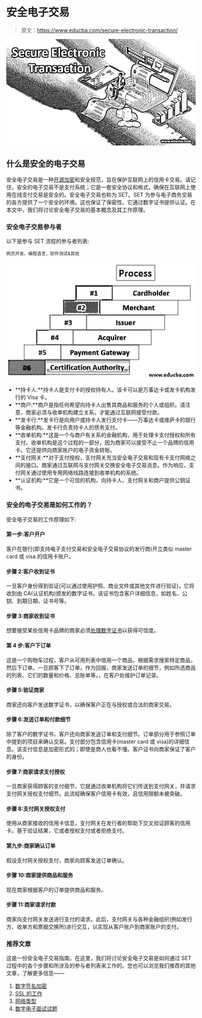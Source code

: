 # 安全电子交易

> 原文：<https://www.educba.com/secure-electronic-transaction/>

![Secure electronic Transaction](img/dc054cc57d697d17586deec035ab859e.png)



## 什么是安全的电子交易

安全电子交易是一种[开源加密](https://www.educba.com/what-is-encryption/)和安全规范，旨在保护互联网上的信用卡交易。请记住，安全的电子交易不是支付系统；它是一套安全协议和格式，确保在互联网上使用在线支付交易是安全的。安全电子交易也称为 SET。SET 为参与电子商务交易的各方提供了一个安全的环境。这也保证了保密性。它通过数字证书提供认证。在本文中，我们将讨论安全电子交易的基本概念及其工作原理。

### 安全电子交易参与者

以下是参与 SET 流程的参与者列表:

<small>网页开发、编程语言、软件测试&其他</small>

![Secure electronic Transaction](img/0918f9c47526f4281f997c35ee9951cd.png)



*   **持卡人:**持卡人是支付卡的授权持有人。该卡可以是万事达卡或发卡机构发行的 Visa 卡。
*   **商户:**商户是指任何希望向持卡人出售其商品和服务的个人或组织。请注意，商家必须与收单机构建立关系，才能通过互联网接受付款。
*   **发卡行:**发卡行是向用户或持卡人发行支付卡——万事达卡或维萨卡的银行等金融机构。发卡行负责持卡人的债务支付。
*   **收单机构:**这是一个与商户有关系的金融机构，用于处理卡支付授权和所有支付。收单机构是这个过程的一部分，因为商家可以接受不止一个品牌的信用卡。它还提供向商家账户的电子资金转账。
*   **支付网关:**对于支付授权，支付网关充当安全电子交易和现有卡支付网络之间的接口。商家通过互联网与支付网关交换安全电子交易消息。作为响应，支付网关通过使用专用网络线路连接到收单机构的系统。
*   **认证机构:**它是一个可信的机构，向持卡人、支付网关和商户提供公钥证书。

### 安全的电子交易是如何工作的？

安全电子交易的工作原理如下:

#### 第一步:客户开户

客户在银行(即支持电子支付交易和安全电子交易协议的发行商)开立类似 master card 或 visa 的信用卡账户。

#### 步骤 2:客户收到证书

一旦客户身份得到验证(可以通过使用护照、商业文件或其他文件进行验证)，它将收到由 CA(认证机构)颁发的数字证书。该证书包含客户详细信息，如姓名、公钥、到期日期、证书号等。

#### 步骤 3:商家收到证书

想要接受某些信用卡品牌的商家必须[处理数字证书](https://www.educba.com/digital-certificate/)以获得可信度。

#### 第 4 步:客户下订单

这是一个购物车过程，客户从可用列表中借用一个商品，根据需求搜索特定商品，然后下订单。一旦顾客下了订单，作为回报，商家发送订单的细节，例如所选商品的列表、它们的数量和价格、总账单等。，在客户处维护订单记录。

#### 步骤 5:验证商家

商家还向客户发送数字证书，以确保客户正在与授权或合法的商家交易。

#### 步骤 6:发送订单和付款细节

除了客户的数字证书，客户还向商家发送订单和支付细节。订单部分用于参照订单中提到的项目来确认交易。支付部分包含信用卡(master card 或 visa)的详细信息。该支付信息是加密形式的；即使是商人也看不懂。客户证书向商家保证了客户的身份。

#### 步骤 7:商家请求支付授权

一旦商家获得顾客的支付细节，它就通过收单机构将它们传送到支付网关，并请求支付网关授权支付细节。此流程确保客户信用卡有效，且信用限额未被突破。

#### 步骤 8:支付网关授权支付

使用从商家接收的信用卡信息，支付网关在发行者的帮助下交叉验证顾客的信用卡。基于验证结果，它或者授权支付或者拒绝支付。

#### 第九步:商家确认订单

假设支付网关授权支付，商家向顾客发送订单确认。

#### 步骤 10:商家提供商品和服务

现在商家根据客户的订单提供商品和服务。

#### 步骤 11:商家请求付款

商家向支付网关发送进行支付的请求。此后，支付网关与各种金融组织(例如发行方、收单方和票据交换所)进行交互，以实现从客户账户到商家账户的支付。

### 推荐文章

这是一份安全电子交易指南。在这里，我们将讨论安全电子交易是如何通过 SET 过程中的各个步骤和所涉及的参与者列表来工作的。您也可以浏览我们推荐的其他文章，了解更多信息——

1.  [数字签名加密](https://www.educba.com/digital-signature-cryptography/)
2.  [SSL 的工作](https://www.educba.com/what-is-ssl/)
3.  [网络类型](https://www.educba.com/types-of-network/)
4.  [数字电子面试试题](https://www.educba.com/digital-electronics-interview-questions/)






